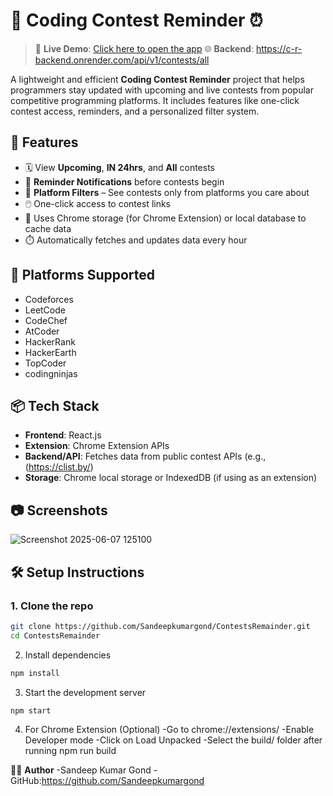 # 🧠 Coding Contest Reminder ⏰

> 🔗 **Live Demo**: [Click here to open the app](https://coding-remainder.vercel.app/)
> 🌐 **Backend**: https://c-r-backend.onrender.com/api/v1/contests/all


A lightweight and efficient **Coding Contest Reminder** project that helps programmers stay updated with upcoming and live contests from popular competitive programming platforms. It includes features like one-click contest access, reminders, and a personalized filter system.

## 🚀 Features

- 🗓️ View **Upcoming**, **IN 24hrs**, and **All** contests
- 🔔 **Reminder Notifications** before contests begin
- 📌 **Platform Filters** – See contests only from platforms you care about
- 🖱️ One-click access to contest links
- 💾 Uses Chrome storage (for Chrome Extension) or local database to cache data
- ⏱️ Automatically fetches and updates data every hour

## 🧩 Platforms Supported

- Codeforces
- LeetCode
- CodeChef
- AtCoder
- HackerRank
- HackerEarth
- TopCoder
- codingninjas

## 📦 Tech Stack

- **Frontend**: React.js
- **Extension**: Chrome Extension APIs
- **Backend/API**: Fetches data from public contest APIs (e.g., (https://clist.by/)
- **Storage**: Chrome local storage or IndexedDB (if using as an extension)

## 📷 Screenshots

![Screenshot 2025-06-07 125100](https://github.com/user-attachments/assets/1c6d5ace-f450-4dac-8bbc-16a72b1aec8f)

## 🛠️ Setup Instructions

### 1. Clone the repo
```bash
git clone https://github.com/Sandeepkumargond/ContestsRemainder.git
cd ContestsRemainder
```
2. Install dependencies
```bash
npm install
```
3. Start the development server
```bash
npm start
```
4. For Chrome Extension (Optional)
 -Go to chrome://extensions/
 -Enable Developer mode
 -Click on Load Unpacked
 -Select the build/ folder after running npm run build

🧑‍💻 **Author**
-Sandeep Kumar Gond
-GitHub:https://github.com/Sandeepkumargond
